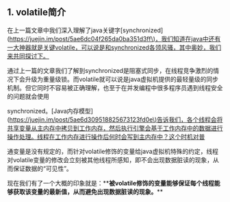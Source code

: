 ## 1. volatile简介

在上一篇文章中我们深入理解了java关键字\[synchronized\]\([https://juejin.im/post/5ae6dc04f265da0ba351d3ff\)，我们知道在java中还有一大神器就是关键volatile，可以说是和synchronized各领风骚，其中奥妙，我们来共同探讨下。](https://juejin.im/post/5ae6dc04f265da0ba351d3ff%29，我们知道在java中还有一大神器就是关键volatile，可以说是和synchronized各领风骚，其中奥妙，我们来共同探讨下。)

通过上一篇的文章我们了解到synchronized是阻塞式同步，在线程竞争激烈的情况下会升级为重量级锁。而volatile就可以说是java虚拟机提供的最轻量级的同步机制。但它同时不容易被正确理解，也至于在并发编程中很多程序员遇到线程安全的问题就会使用

synchronized。\[Java内存模型\]\([https://juejin.im/post/5ae6d309518825673123fd0e\)告诉我们，各个线程会将共享变量从主内存中拷贝到工作内存，然后执行引擎会基于工作内存中的数据进行操作处理。线程在工作内存进行操作后何时会写到主内存中？这个时机对普](https://juejin.im/post/5ae6d309518825673123fd0e%29告诉我们，各个线程会将共享变量从主内存中拷贝到工作内存，然后执行引擎会基于工作内存中的数据进行操作处理。线程在工作内存进行操作后何时会写到主内存中？这个时机对普)

通变量是没有规定的，而针对volatile修饰的变量给java虚拟机特殊的约定，线程对volatile变量的修改会立刻被其他线程所感知，即不会出现数据脏读的现象，从而保证数据的“可见性”。

现在我们有了一个大概的印象就是：\*\***被volatile修饰的变量能够保证每个线程能够获取该变量的最新值，从而避免出现数据脏读的现象。**\*\*

